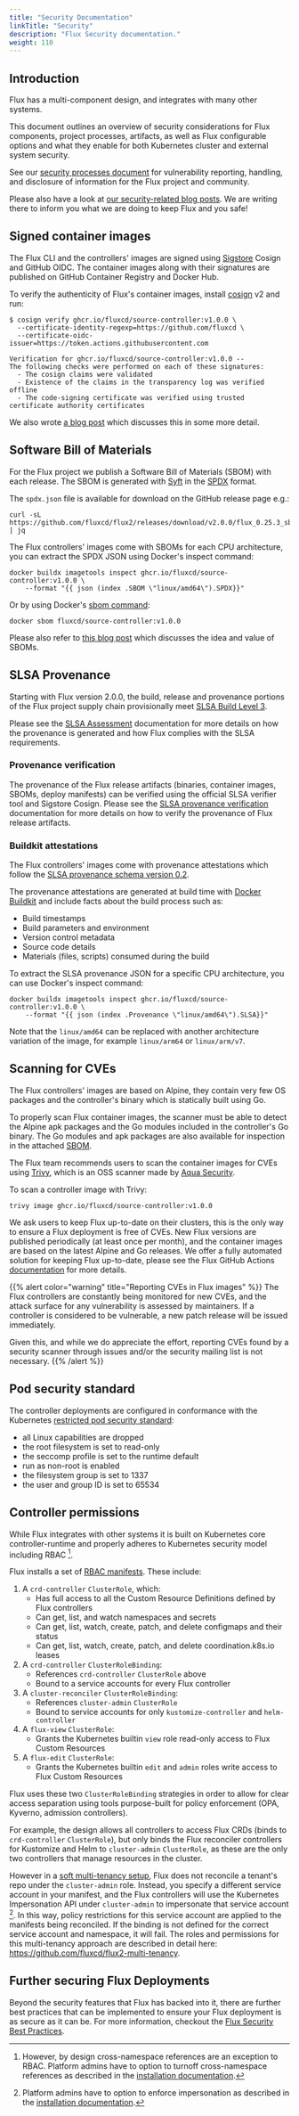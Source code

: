 ```yaml
---
title: "Security Documentation"
linkTitle: "Security"
description: "Flux Security documentation."
weight: 110
---
```


<!-- For doc writers: Step-by-step security instructions should live on the appropriate documentation pages.
To fulfil our promise to end users, we should briefly outline the context here,
and link to the more detailed instruction pages from each relevant part of this outline. -->

## Introduction

Flux has a multi-component design, and integrates with many other systems.

This document outlines an overview of security considerations for Flux components,
project processes, artifacts, as well as Flux configurable options and
what they enable for both Kubernetes cluster and external system security.

See our [security processes document](/security) for vulnerability reporting, handling,
and disclosure of information for the Flux project and community.

Please also have a look at [our security-related blog posts](/tags/security/).
We are writing there to inform you what we are doing to keep Flux and you safe!

## Signed container images

The Flux CLI and the controllers' images are signed using [Sigstore](https://www.sigstore.dev/) Cosign and GitHub OIDC.
The container images along with their signatures are published on GitHub Container Registry and Docker Hub.

To verify the authenticity of Flux's container images,
install [cosign](https://docs.sigstore.dev/cosign/installation/) v2 and run:

```console
$ cosign verify ghcr.io/fluxcd/source-controller:v1.0.0 \
  --certificate-identity-regexp=https://github.com/fluxcd \
  --certificate-oidc-issuer=https://token.actions.githubusercontent.com 

Verification for ghcr.io/fluxcd/source-controller:v1.0.0 --
The following checks were performed on each of these signatures:
  - The cosign claims were validated
  - Existence of the claims in the transparency log was verified offline
  - The code-signing certificate was verified using trusted certificate authority certificates
```

We also wrote [a blog post](/blog/2022/02/security-image-provenance/) which discusses this in some more detail.

## Software Bill of Materials

For the Flux project we publish a Software Bill of Materials (SBOM) with each release.
The SBOM is generated with [Syft](https://github.com/anchore/syft) in the [SPDX](https://spdx.dev/) format.

The `spdx.json` file is available for download on the GitHub release page e.g.:

```shell
curl -sL https://github.com/fluxcd/flux2/releases/download/v2.0.0/flux_0.25.3_sbom.spdx.json | jq
```

The Flux controllers' images come with SBOMs for each CPU architecture,
you can extract the SPDX JSON using Docker's inspect command:

```shell
docker buildx imagetools inspect ghcr.io/fluxcd/source-controller:v1.0.0 \
    --format "{{ json (index .SBOM \"linux/amd64\").SPDX}}"
```

Or by using Docker's [sbom command](https://www.docker.com/blog/announcing-docker-sbom-a-step-towards-more-visibility-into-docker-images/):

```shell
docker sbom fluxcd/source-controller:v1.0.0
```

Please also refer to [this blog post](/blog/2022/02/security-the-value-of-sboms/)
which discusses the idea and value of SBOMs.

## SLSA Provenance 

Starting with Flux version 2.0.0, the build, release and provenance portions of the Flux
project supply chain provisionally meet [SLSA Build Level 3](https://slsa.dev/spec/v1.0/levels).

Please see the [SLSA Assessment](slsa-assessment.md) documentation for more details on how the
provenance is generated and how Flux complies with the SLSA requirements.

### Provenance verification

The provenance of the Flux release artifacts (binaries, container images, SBOMs, deploy manifests)
can be verified using the official SLSA verifier tool and Sigstore Cosign.
Please see the [SLSA provenance verification](slsa-assessment.md#provenance-verification) documentation
for more details on how to verify the provenance of Flux release artifacts.

### Buildkit attestations

The Flux controllers' images come with provenance attestations which follow
the [SLSA provenance schema version 0.2](https://slsa.dev/provenance/v0.2#schema).

The provenance attestations are generated at build time with
[Docker Buildkit](https://docs.docker.com/build/attestations/slsa-provenance/) and
include facts about the build process such as:

- Build timestamps
- Build parameters and environment
- Version control metadata
- Source code details
- Materials (files, scripts) consumed during the build

To extract the SLSA provenance JSON for a specific CPU architecture,
you can use Docker's inspect command:

```shell
docker buildx imagetools inspect ghcr.io/fluxcd/source-controller:v1.0.0 \
    --format "{{ json (index .Provenance \"linux/amd64\").SLSA}}"
```

Note that the `linux/amd64` can be replaced with another architecture variation of the image,
for example `linux/arm64` or `linux/arm/v7`.

## Scanning for CVEs

The Flux controllers' images are based on Alpine, they contain very few OS packages
and the controller's binary which is statically built using Go.

To properly scan Flux container images, the scanner must be able to detect the
Alpine apk packages and the Go modules included in the controller's Go binary.
The Go modules and apk packages are also available for inspection
in the attached [SBOM](#software-bill-of-materials).

The Flux team recommends users to scan the container images for CVEs using
[Trivy](https://github.com/aquasecurity/trivy),
which is an OSS scanner made by [Aqua Security](https://www.aquasec.com/).

To scan a controller image with Trivy:

```shell
trivy image ghcr.io/fluxcd/source-controller:v1.0.0
```

We ask users to keep Flux up-to-date on their clusters,
this is the only way to ensure a Flux deployment is free of CVEs.
New Flux versions are published periodically (at least once per month),
and the container images are based on the latest Alpine and Go releases.
We offer a fully automated solution for keeping Flux up-to-date,
please see the Flux GitHub Actions
[documentation](/flux/flux-gh-action.md#automate-flux-updates)
for more details.

{{% alert color="warning" title="Reporting CVEs in Flux images" %}}
The Flux controllers are constantly being monitored for new CVEs, and the attack
surface for any vulnerability is assessed by maintainers. If a controller is considered
to be vulnerable, a new patch release will be issued immediately.

Given this, and while we do appreciate the effort, reporting CVEs found by a security
scanner through issues and/or the security mailing list is not necessary.
{{% /alert %}}

## Pod security standard

The controller deployments are configured in conformance with the
Kubernetes [restricted pod security standard](https://kubernetes.io/docs/concepts/security/pod-security-standards/#restricted):

- all Linux capabilities are dropped
- the root filesystem is set to read-only
- the seccomp profile is set to the runtime default
- run as non-root is enabled
- the filesystem group is set to 1337
- the user and group ID is set to 65534

## Controller permissions

While Flux integrates with other systems it is built on Kubernetes core controller-runtime
and properly adheres to Kubernetes security model including RBAC [^1].

Flux installs a set of [RBAC manifests](https://github.com/fluxcd/flux2/tree/main/manifests/rbac).
These include:

1. A `crd-controller` `ClusterRole`, which:
    - Has full access to all the Custom Resource Definitions defined by Flux controllers
    - Can get, list, and watch namespaces and secrets
    - Can get, list, watch, create, patch, and delete configmaps and their status
    - Can get, list, watch, create, patch, and delete coordination.k8s.io leases
2. A `crd-controller` `ClusterRoleBinding`:
    - References `crd-controller` `ClusterRole` above
    - Bound to a service accounts for every Flux controller
3. A `cluster-reconciler` `ClusterRoleBinding`:
    - References `cluster-admin` `ClusterRole`
    - Bound to service accounts for only `kustomize-controller` and `helm-controller`
4. A `flux-view` `ClusterRole`:
    - Grants the Kubernetes builtin `view` role read-only access to Flux Custom Resources
5. A `flux-edit` `ClusterRole`:
    - Grants the Kubernetes builtin `edit` and `admin` roles write access to Flux Custom Resources

Flux uses these two `ClusterRoleBinding` strategies in order to allow for clear access separation using tools
purpose-built for policy enforcement (OPA, Kyverno, admission controllers).

For example, the design allows all controllers to access Flux CRDs (binds to `crd-controller` `ClusterRole`),
but only binds the Flux reconciler controllers for Kustomize and Helm to `cluster-admin` `ClusterRole`,
as these are the only two controllers that manage resources in the cluster.

However in a [soft multi-tenancy setup](https://github.com/fluxcd/flux2-multi-tenancy),
Flux does not reconcile a tenant's repo under the `cluster-admin` role.
Instead, you specify a different service account in your manifest, and the Flux controllers will use
the Kubernetes Impersonation API under `cluster-admin` to impersonate that service account [^2].
In this way, policy restrictions for this service account are applied to the manifests being reconciled.
If the binding is not defined for the correct service account and namespace, it will fail.
The roles and permissions for this multi-tenancy approach
are described in detail here: <https://github.com/fluxcd/flux2-multi-tenancy>.

## Further securing Flux Deployments

Beyond the security features that Flux has backed into it, there are further best
practices that can be implemented to ensure your Flux deployment is as secure
as it can be. For more information, checkout the [Flux Security Best Practices](best-practices.md).

[^1]: However, by design cross-namespace references are an exception to RBAC.
Platform admins have to option to turnoff cross-namespace references as described in the
[installation documentation](../installation/_index.md#multi-tenancy-lockdown).
[^2]: Platform admins have to option to enforce impersonation as described in the
[installation documentation](../installation/_index.md#multi-tenancy-lockdown).
